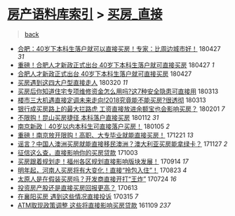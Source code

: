 [房产语料库索引](../../README.md)  > [买房_直接](买房_直接.md)
====
> [back](../README.md)

- [合肥：40岁下本科生落户就可以直接买房！专家：比周边城市好！](http://jkwz.applinzi.com/ittc/7096698337862616080.html#%E5%90%88%E8%82%A5%EF%BC%9A40%E5%B2%81%E4%B8%8B%E6%9C%AC%E7%A7%91%E7%94%9F%E8%90%BD%E6%88%B7%E5%B0%B1%E5%8F%AF%E4%BB%A5%E7%9B%B4%E6%8E%A5%E4%B9%B0%E6%88%BF%EF%BC%81%E4%B8%93%E5%AE%B6%EF%BC%9A%E6%AF%94%E5%91%A8%E8%BE%B9%E5%9F%8E%E5%B8%82%E5%A5%BD%EF%BC%81) 180427 *31* 
- [重磅！合肥人才新政正式出台 40岁下本科生落户就可直接买房](http://jkwz.applinzi.com/ittc/7096579559623492625.html#%E9%87%8D%E7%A3%85%EF%BC%81%E5%90%88%E8%82%A5%E4%BA%BA%E6%89%8D%E6%96%B0%E6%94%BF%E6%AD%A3%E5%BC%8F%E5%87%BA%E5%8F%B0+40%E5%B2%81%E4%B8%8B%E6%9C%AC%E7%A7%91%E7%94%9F%E8%90%BD%E6%88%B7%E5%B0%B1%E5%8F%AF%E7%9B%B4%E6%8E%A5%E4%B9%B0%E6%88%BF) 180427 *1* 
- [合肥人才新政正式出台 40岁下本科生落户就可直接买房](http://jkwz.applinzi.com/ittc/7096571014597313553.html#%E5%90%88%E8%82%A5%E4%BA%BA%E6%89%8D%E6%96%B0%E6%94%BF%E6%AD%A3%E5%BC%8F%E5%87%BA%E5%8F%B0+40%E5%B2%81%E4%B8%8B%E6%9C%AC%E7%A7%91%E7%94%9F%E8%90%BD%E6%88%B7%E5%B0%B1%E5%8F%AF%E7%9B%B4%E6%8E%A5%E4%B9%B0%E6%88%BF) 180427  
- [买房遇到这四大户型直接走人](http://jkwz.applinzi.com/ittc/7082613552894706698.html#%E4%B9%B0%E6%88%BF%E9%81%87%E5%88%B0%E8%BF%99%E5%9B%9B%E5%A4%A7%E6%88%B7%E5%9E%8B%E7%9B%B4%E6%8E%A5%E8%B5%B0%E4%BA%BA) 180320 *11* 
- [买房后你知道住宅专项维修资金怎么用吗?这7种安全隐患可直接用](http://jkwz.applinzi.com/ittc/7080003232573424650.html#%E4%B9%B0%E6%88%BF%E5%90%8E%E4%BD%A0%E7%9F%A5%E9%81%93%E4%BD%8F%E5%AE%85%E4%B8%93%E9%A1%B9%E7%BB%B4%E4%BF%AE%E8%B5%84%E9%87%91%E6%80%8E%E4%B9%88%E7%94%A8%E5%90%97%3F%E8%BF%997%E7%A7%8D%E5%AE%89%E5%85%A8%E9%9A%90%E6%82%A3%E5%8F%AF%E7%9B%B4%E6%8E%A5%E7%94%A8) 180313  
- [楼市三大机遇直接定调未来走向!2018究竟能不能买房?很透彻](http://jkwz.applinzi.com/ittc/7079941953208976400.html#%E6%A5%BC%E5%B8%82%E4%B8%89%E5%A4%A7%E6%9C%BA%E9%81%87%E7%9B%B4%E6%8E%A5%E5%AE%9A%E8%B0%83%E6%9C%AA%E6%9D%A5%E8%B5%B0%E5%90%91%212018%E7%A9%B6%E7%AB%9F%E8%83%BD%E4%B8%8D%E8%83%BD%E4%B9%B0%E6%88%BF%3F%E5%BE%88%E9%80%8F%E5%BD%BB) 180313  
- [银行成买房路上的最大拦路虎 工资直接放进余额宝也会影响买房？](http://jkwz.applinzi.com/ittc/7065165761377469457.html#%E9%93%B6%E8%A1%8C%E6%88%90%E4%B9%B0%E6%88%BF%E8%B7%AF%E4%B8%8A%E7%9A%84%E6%9C%80%E5%A4%A7%E6%8B%A6%E8%B7%AF%E8%99%8E+%E5%B7%A5%E8%B5%84%E7%9B%B4%E6%8E%A5%E6%94%BE%E8%BF%9B%E4%BD%99%E9%A2%9D%E5%AE%9D%E4%B9%9F%E4%BC%9A%E5%BD%B1%E5%93%8D%E4%B9%B0%E6%88%BF%EF%BC%9F) 180201 *7* 
- [不限购！昆山买房捷径 本科落户直接买房](http://jkwz.applinzi.com/ittc/7057829003086267403.html#%E4%B8%8D%E9%99%90%E8%B4%AD%EF%BC%81%E6%98%86%E5%B1%B1%E4%B9%B0%E6%88%BF%E6%8D%B7%E5%BE%84+%E6%9C%AC%E7%A7%91%E8%90%BD%E6%88%B7%E7%9B%B4%E6%8E%A5%E4%B9%B0%E6%88%BF) 180112 *31* 
- [南京新政｜40岁以内本科生可直接落户买房！](http://jkwz.applinzi.com/ittc/7055040281156518929.html#%E5%8D%97%E4%BA%AC%E6%96%B0%E6%94%BF%EF%BD%9C40%E5%B2%81%E4%BB%A5%E5%86%85%E6%9C%AC%E7%A7%91%E7%94%9F%E5%8F%AF%E7%9B%B4%E6%8E%A5%E8%90%BD%E6%88%B7%E4%B9%B0%E6%88%BF%EF%BC%81) 180105 *2* 
- [重磅！南京放开限购！高职、大专毕业就能直接买房！](http://jkwz.applinzi.com/ittc/7048535591988233233.html#%E9%87%8D%E7%A3%85%EF%BC%81%E5%8D%97%E4%BA%AC%E6%94%BE%E5%BC%80%E9%99%90%E8%B4%AD%EF%BC%81%E9%AB%98%E8%81%8C%E3%80%81%E5%A4%A7%E4%B8%93%E6%AF%95%E4%B8%9A%E5%B0%B1%E8%83%BD%E7%9B%B4%E6%8E%A5%E4%B9%B0%E6%88%BF%EF%BC%81) 171221 *13* 
- [谣言？中国人澳洲买房就能直接移民澳洲？澳大利亚买房能拿绿卡？](http://jkwz.applinzi.com/ittc/7039517731655779344.html#%E8%B0%A3%E8%A8%80%EF%BC%9F%E4%B8%AD%E5%9B%BD%E4%BA%BA%E6%BE%B3%E6%B4%B2%E4%B9%B0%E6%88%BF%E5%B0%B1%E8%83%BD%E7%9B%B4%E6%8E%A5%E7%A7%BB%E6%B0%91%E6%BE%B3%E6%B4%B2%EF%BC%9F%E6%BE%B3%E5%A4%A7%E5%88%A9%E4%BA%9A%E4%B9%B0%E6%88%BF%E8%83%BD%E6%8B%BF%E7%BB%BF%E5%8D%A1%EF%BC%9F) 171127 *2* 
- [征信这么查，直接影响你的买房贷款](http://jkwz.applinzi.com/ittc/7020319706349831184.html#%E5%BE%81%E4%BF%A1%E8%BF%99%E4%B9%88%E6%9F%A5%EF%BC%8C%E7%9B%B4%E6%8E%A5%E5%BD%B1%E5%93%8D%E4%BD%A0%E7%9A%84%E4%B9%B0%E6%88%BF%E8%B4%B7%E6%AC%BE) 171003  
- [买房跟着规划走！福州各区规划直接影响版块发展！](http://jkwz.applinzi.com/ittc/7013223947615863824.html#%E4%B9%B0%E6%88%BF%E8%B7%9F%E7%9D%80%E8%A7%84%E5%88%92%E8%B5%B0%EF%BC%81%E7%A6%8F%E5%B7%9E%E5%90%84%E5%8C%BA%E8%A7%84%E5%88%92%E7%9B%B4%E6%8E%A5%E5%BD%B1%E5%93%8D%E7%89%88%E5%9D%97%E5%8F%91%E5%B1%95%EF%BC%81) 170914 *17* 
- [明年起，河南人买房将有大变化！直接“拎包入住”！](http://jkwz.applinzi.com/ittc/7004983162890093585.html#%E6%98%8E%E5%B9%B4%E8%B5%B7%EF%BC%8C%E6%B2%B3%E5%8D%97%E4%BA%BA%E4%B9%B0%E6%88%BF%E5%B0%86%E6%9C%89%E5%A4%A7%E5%8F%98%E5%8C%96%EF%BC%81%E7%9B%B4%E6%8E%A5%E2%80%9C%E6%8B%8E%E5%8C%85%E5%85%A5%E4%BD%8F%E2%80%9D%EF%BC%81) 170823 *4* 
- [太原人是在假装买房吗？开发商直接开打“王炸”](http://jkwz.applinzi.com/ittc/6993866549621163024.html#%E5%A4%AA%E5%8E%9F%E4%BA%BA%E6%98%AF%E5%9C%A8%E5%81%87%E8%A3%85%E4%B9%B0%E6%88%BF%E5%90%97%EF%BC%9F%E5%BC%80%E5%8F%91%E5%95%86%E7%9B%B4%E6%8E%A5%E5%BC%80%E6%89%93%E2%80%9C%E7%8E%8B%E7%82%B8%E2%80%9D) 170724 *16* 
- [投资房产股还是直接买房回报更高？](http://jkwz.applinzi.com/ittc/6978592178203804677.html#%E6%8A%95%E8%B5%84%E6%88%BF%E4%BA%A7%E8%82%A1%E8%BF%98%E6%98%AF%E7%9B%B4%E6%8E%A5%E4%B9%B0%E6%88%BF%E5%9B%9E%E6%8A%A5%E6%9B%B4%E9%AB%98%EF%BC%9F) 170613  
- [在襄阳买房 遇到这些情况直接投诉](http://jkwz.applinzi.com/ittc/6945316817986913285.html#%E5%9C%A8%E8%A5%84%E9%98%B3%E4%B9%B0%E6%88%BF+%E9%81%87%E5%88%B0%E8%BF%99%E4%BA%9B%E6%83%85%E5%86%B5%E7%9B%B4%E6%8E%A5%E6%8A%95%E8%AF%89) 170315 *7* 
- [ATM取现政策调整 这些将直接影响买房贷款](http://jkwz.applinzi.com/ittc/6898517603680519173.html#ATM%E5%8F%96%E7%8E%B0%E6%94%BF%E7%AD%96%E8%B0%83%E6%95%B4+%E8%BF%99%E4%BA%9B%E5%B0%86%E7%9B%B4%E6%8E%A5%E5%BD%B1%E5%93%8D%E4%B9%B0%E6%88%BF%E8%B4%B7%E6%AC%BE) 161109 *237* 
